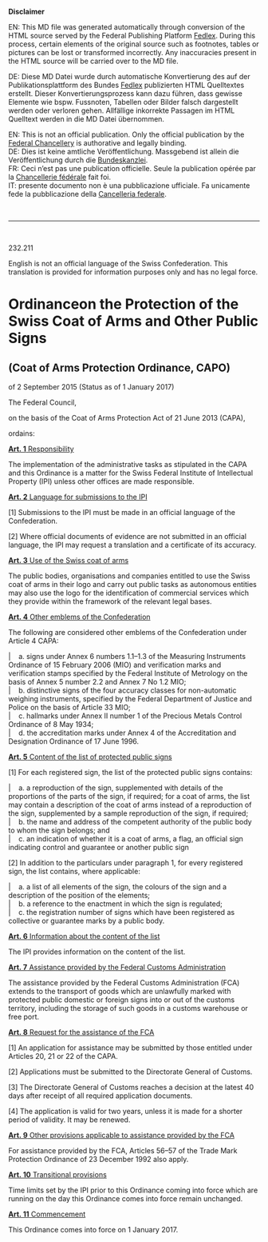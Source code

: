 
**Disclaimer**  

EN: This MD file was generated automatically through conversion of the HTML source served by the Federal Publishing Platform [Fedlex](https://www.fedlex.admin.ch/).
During this process, certain elements of the original source such as footnotes, tables or pictures can be lost or transformed incorrectly. Any inaccuracies present in the HTML source will be carried over to the MD file.  

DE: Diese MD Datei wurde durch automatische Konvertierung des auf der Publikationsplattform des Bundes [Fedlex](https://www.fedlex.admin.ch/) publizierten HTML Quelltextes erstellt.
Dieser Konvertierungsprozess kann dazu führen, dass gewisse Elemente wie bspw. Fussnoten, Tabellen oder Bilder falsch dargestellt werden oder verloren gehen.
Allfällige inkorrekte Passagen im HTML Quelltext werden in die MD Datei übernommen.  

EN: This is not an official publication. Only the official publication by the [Federal Chancellery](https://www.bk.admin.ch/bk/en/home.html) is authorative and legally binding.  
DE: Dies ist keine amtliche Veröffentlichung. Massgebend ist allein die Veröffentlichung durch die [Bundeskanzlei](https://www.bk.admin.ch/bk/de/home.html).  
FR: Ceci n’est pas une publication officielle. Seule la publication opérée par la [Chancellerie fédérale](https://www.bk.admin.ch/bk/fr/home.html) fait foi.  
IT: presente documento non è una pubblicazione ufficiale. Fa unicamente fede la pubblicazione della [Cancelleria federale](https://www.bk.admin.ch/bk/it/home.html).  

&nbsp;

----

&nbsp;

232.211 

English is not an official language of the Swiss Confederation. This translation is provided for information purposes only and has no legal force.

# Ordinanceon the Protection of the Swiss Coat of Arms and Other Public Signs

## (Coat of Arms Protection Ordinance, CAPO)

of 2 September 2015 (Status as of 1 January 2017)

The Federal Council,

on the basis of the Coat of Arms Protection Act of 21 June 2013 (CAPA),

ordains:

[**Art. 1** Responsibility](https://www.fedlex.admin.ch/eli/cc/2015/614/en#art_1) 

The implementation of the administrative tasks as stipulated in the CAPA and this Ordinance is a matter for the Swiss Federal Institute of Intellectual Property (IPI) unless other offices are made responsible.

[**Art. 2** Language for submissions to the IPI](https://www.fedlex.admin.ch/eli/cc/2015/614/en#art_2) 

[1] Submissions to the IPI must be made in an official language of the Confederation.

[2] Where official documents of evidence are not submitted in an official language, the IPI may request a translation and a certificate of its accuracy.

[**Art. 3** Use of the Swiss coat of arms](https://www.fedlex.admin.ch/eli/cc/2015/614/en#art_3) 

The public bodies, organisations and companies entitled to use the Swiss coat of arms in their logo and carry out public tasks as autonomous entities may also use the logo for the identification of commercial services which they provide within the framework of the relevant legal bases.

[**Art. 4** Other emblems of the Confederation](https://www.fedlex.admin.ch/eli/cc/2015/614/en#art_4) 

The following are considered other emblems of the Confederation under Article 4 CAPA:


|    a. signs under Annex 6 numbers 1.1–1.3 of the Measuring Instruments Ordinance of 15 February 2006 (MIO) and verification marks and verification stamps specified by the Federal Institute of Metrology on the basis of Annex 5 number 2.2 and Annex 7 No 1.2 MIO;  
|    b. distinctive signs of the four accuracy classes for non-automatic weighing instruments, specified by the Federal Department of Justice and Police on the basis of Article 33 MIO;  
|    c. hallmarks under Annex II number 1 of the Precious Metals Control Ordinance of 8 May 1934;  
|    d. the accreditation marks under Annex 4 of the Accreditation and Designation Ordinance of 17 June 1996.

[**Art. 5** Content of the list of protected public signs](https://www.fedlex.admin.ch/eli/cc/2015/614/en#art_5) 

[1] For each registered sign, the list of the protected public signs contains:


|    a. a reproduction of the sign, supplemented with details of the proportions of the parts of the sign, if required; for a coat of arms, the list may contain a description of the coat of arms instead of a reproduction of the sign, supplemented by a sample reproduction of the sign, if required;  
|    b. the name and address of the competent authority of the public body to whom the sign belongs; and  
|    c. an indication of whether it is a coat of arms, a flag, an official sign indicating control and guarantee or another public sign 

[2] In addition to the particulars under paragraph 1, for every registered sign, the list contains, where applicable:


|    a. a list of all elements of the sign, the colours of the sign and a description of the position of the elements;  
|    b. a reference to the enactment in which the sign is regulated;  
|    c. the registration number of signs which have been registered as collective or guarantee marks by a public body.

[**Art. 6** Information about the content of the list](https://www.fedlex.admin.ch/eli/cc/2015/614/en#art_6) 

The IPI provides information on the content of the list.

[**Art. 7** Assistance provided by the Federal Customs Administration](https://www.fedlex.admin.ch/eli/cc/2015/614/en#art_7) 

The assistance provided by the Federal Customs Administration (FCA) extends to the transport of goods which are unlawfully marked with protected public domestic or foreign signs into or out of the customs territory, including the storage of such goods in a customs warehouse or free port.

[**Art. 8** Request for the assistance of the FCA](https://www.fedlex.admin.ch/eli/cc/2015/614/en#art_8) 

[1] An application for assistance may be submitted by those entitled under Articles 20, 21 or 22 of the CAPA.

[2] Applications must be submitted to the Directorate General of Customs.

[3] The Directorate General of Customs reaches a decision at the latest 40 days after receipt of all required application documents.

[4] The application is valid for two years, unless it is made for a shorter period of validity. It may be renewed.

[**Art. 9** Other provisions applicable to assistance provided by the FCA](https://www.fedlex.admin.ch/eli/cc/2015/614/en#art_9) 

For assistance provided by the FCA, Articles 56–57 of the Trade Mark Protection Ordinance of 23 December 1992 also apply.

[**Art. 10** Transitional provisions](https://www.fedlex.admin.ch/eli/cc/2015/614/en#art_10) 

Time limits set by the IPI prior to this Ordinance coming into force which are running on the day this Ordinance comes into force remain unchanged.

[**Art. 11** Commencement](https://www.fedlex.admin.ch/eli/cc/2015/614/en#art_11) 

This Ordinance comes into force on 1 January 2017.

